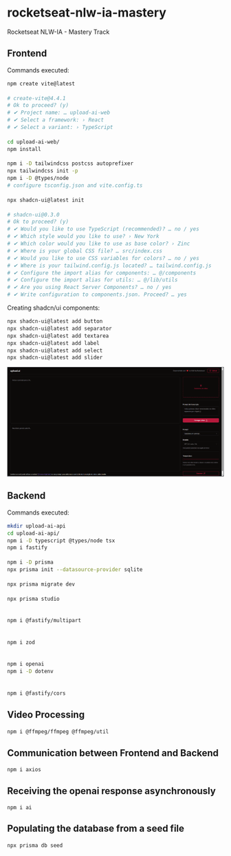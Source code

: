 # rocketseat-nlw-ia-mastery

Rocketseat NLW-IA - Mastery Track

## Frontend

Commands executed:

```bash
npm create vite@latest

# create-vite@4.4.1
# Ok to proceed? (y) 
# ✔ Project name: … upload-ai-web
# ✔ Select a framework: › React
# ✔ Select a variant: › TypeScript

cd upload-ai-web/
npm install

npm i -D tailwindcss postcss autoprefixer
npx tailwindcss init -p
npm i -D @types/node
# configure tsconfig.json and vite.config.ts

npx shadcn-ui@latest init

# shadcn-ui@0.3.0
# Ok to proceed? (y) 
# ✔ Would you like to use TypeScript (recommended)? … no / yes
# ✔ Which style would you like to use? › New York
# ✔ Which color would you like to use as base color? › Zinc
# ✔ Where is your global CSS file? … src/index.css
# ✔ Would you like to use CSS variables for colors? … no / yes
# ✔ Where is your tailwind.config.js located? … tailwind.config.js
# ✔ Configure the import alias for components: … @/components
# ✔ Configure the import alias for utils: … @/lib/utils
# ✔ Are you using React Server Components? … no / yes
# ✔ Write configuration to components.json. Proceed? … yes
```

Creating shadcn/ui components:

```bash
npx shadcn-ui@latest add button
npx shadcn-ui@latest add separator
npx shadcn-ui@latest add textarea
npx shadcn-ui@latest add label
npx shadcn-ui@latest add select
npx shadcn-ui@latest add slider
```

<p><img src="./.github/interface.png" alt="Interface" title="Implemented interface" width="800px" /></p>

## Backend

Commands executed:

```bash
mkdir upload-ai-api
cd upload-ai-api/
npm i -D typescript @types/node tsx
npm i fastify

npm i -D prisma
npx prisma init --datasource-provider sqlite

npx prisma migrate dev

npx prisma studio


npm i @fastify/multipart


npm i zod


npm i openai
npm i -D dotenv


npm i @fastify/cors
```

## Video Processing

```bash
npm i @ffmpeg/ffmpeg @ffmpeg/util
```

## Communication between Frontend and Backend

```
npm i axios
```

## Receiving the openai response asynchronously

```
npm i ai
```

## Populating the database from a seed file

```
npx prisma db seed
```
